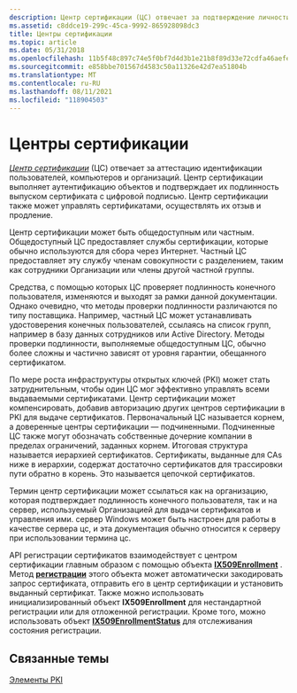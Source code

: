 ```yaml
---
description: Центр сертификации (ЦС) отвечает за подтверждение личности пользователей, а также за подтверждение подлинности компьютеров и организаций.
ms.assetid: c8ddce19-299c-45ca-9992-865928098dc3
title: Центры сертификации
ms.topic: article
ms.date: 05/31/2018
ms.openlocfilehash: 11b5f48c897c74e5f0bf7d4d3b1e21b8f89d33e72cdfa46aefe726f714fbc267
ms.sourcegitcommit: e858bbe701567d4583c50a11326e42d7ea51804b
ms.translationtype: MT
ms.contentlocale: ru-RU
ms.lasthandoff: 08/11/2021
ms.locfileid: "118904503"
---
```

# <a name="certification-authorities"></a>Центры сертификации

[*Центр сертификации*](/windows/desktop/SecGloss/c-gly) (ЦС) отвечает за аттестацию идентификации пользователей, компьютеров и организаций. Центр сертификации выполняет аутентификацию объектов и подтверждает их подлинность выпуском сертификата с цифровой подписью. Центр сертификации также может управлять сертификатами, осуществлять их отзыв и продление.

Центр сертификации может быть общедоступным или частным. Общедоступный ЦС предоставляет службы сертификации, которые обычно используются для сбора через Интернет. Частный ЦС предоставляет эту службу членам совокупности с разделением, таким как сотрудники Организации или члены другой частной группы.

Средства, с помощью которых ЦС проверяет подлинность конечного пользователя, изменяются и выходят за рамки данной документации. Однако очевидно, что методы проверки подлинности различаются по типу поставщика. Например, частный ЦС может устанавливать удостоверения конечных пользователей, ссылаясь на список групп, например в базу данных сотрудников или Active Directory. Методы проверки подлинности, выполняемые общедоступным ЦС, обычно более сложны и частично зависят от уровня гарантии, обещанного сертификатом.

По мере роста инфраструктуры открытых ключей (PKI) может стать затруднительным, чтобы один ЦС мог эффективно управлять всеми выдаваемыми сертификатами. Центр сертификации может компенсировать, добавив авторизацию других центров сертификации в PKI для выдаче сертификатов. Первоначальный ЦС называется корнем, а доверенные центры сертификации — подчиненными. Подчиненные ЦС также могут обозначать собственные дочерние компании в пределах ограничений, заданных корнем. Итоговая структура называется иерархией сертификатов. Сертификаты, выданные для CAs ниже в иерархии, содержат достаточно сертификатов для трассировки пути обратно в корень. Это называется цепочкой сертификатов.

Термин центр сертификации может ссылаться как на организацию, которая подтверждает подлинность конечного пользователя, так и на сервер, используемый Организацией для выдачи сертификатов и управления ими. сервер Windows может быть настроен для работы в качестве сервера цс, и эта документация обычно относится к серверу при использовании термина цс.

API регистрации сертификатов взаимодействует с центром сертификации главным образом с помощью объекта [**IX509Enrollment**](/windows/desktop/api/CertEnroll/nn-certenroll-ix509enrollment) . Метод [**регистрации**](/windows/desktop/api/CertEnroll/nf-certenroll-ix509enrollment-enroll) этого объекта может автоматически закодировать запрос сертификата, отправить его в центр сертификации и установить выданный сертификат. Также можно использовать инициализированный объект **IX509Enrollment** для нестандартной регистрации или для отложенной регистрации. Кроме того, можно использовать объект [**IX509EnrollmentStatus**](/windows/desktop/api/CertEnroll/nn-certenroll-ix509enrollmentstatus) для отслеживания состояния регистрации.

## <a name="related-topics"></a>Связанные темы

<dl> <dt>

[Элементы PKI](about-pki-components.md)
</dt> </dl>

 

 
